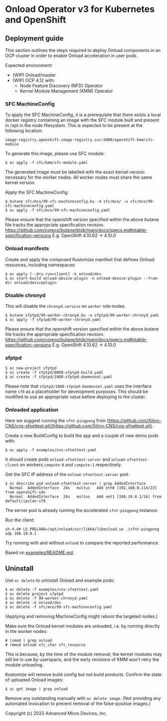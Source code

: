# Onload Operator v3 for Kubernetes and OpenShift

## Deployment guide

This section outlines the steps required to deploy Onload components in an OCP cluster in order to enable Onload acceleration in user pods.

Expected environment:
- (WIP) Onload/master
- (WIP) OCP 4.12 with:
  - Node Feature Discovery (NFD) Operator
  - Kernel Module Management (KMM) Operator

### SFC MachineConfig

To apply the SFC MachineConfig, it is a prerequisite that there exists a local docker registry containing an image with the SFC module built and present in /opt in the node filesystem. This is expected to be present at the following location:

```
image-registry.openshift-image-registry.svc:5000/openshift-kmm/sfc-module
```

To generate this image, please use SFC module:
```
$ oc apply -f sfc/kmm/sfc-module.yaml
```

The generated image must be labelled with the exact kernel version necessary for the worker nodes. All worker nodes must share the same kernel version.

Apply the SFC MachineConfig:

```
$ butane sfc/mco/99-sfc-machineconfig.bu -d sfc/mco/ -o sfc/mco/99-sfc-machineconfig.yaml
$ oc apply -f sfc/mco/99-sfc-machineconfig.yaml
```

Please ensure that the openshift version specified within the above butane file tracks the appropriate specification revision.
https://github.com/coreos/butane/blob/main/docs/specs.md#stable-specification-versions
E.g. OpenShift 4.10.62 -> 4.10.0


### Onload manifests

Create and apply the composed Kustomize manifest that defines Onload resources, including namespaces:

```
$ oc apply [--dry-run=client] -k onload/dev
$ oc start-build onload-device-plugin -n onload-device-plugin --from-dir onload/deviceplugin
```

### Disable chronyd

This will disable the `chronyd.service` on `worker` role nodes.

```
$ butane sfptpd/99-worker-chronyd.bu -o sfptpd/99-worker-chronyd.yaml
$ oc apply -f sfptpd/99-worker-chronyd.yaml
```

Please ensure that the openshift version specified within the above butane file tracks the appropriate specification revision.
https://github.com/coreos/butane/blob/main/docs/specs.md#stable-specification-versions
E.g. OpenShift 4.10.62 -> 4.10.0


### sfptpd

```
$ oc new-project sfptpd
$ oc create -f sfptpd/0000-sfptpd-build.yaml
$ oc create -f sfptpd/1000-sfptpd-daemonset.yaml
```

Please note that `sfptpd/1000-sfptpd-daemonset.yaml` uses the interface name `sf0` as a placeholder for development purposes. This should be modified to use an appropriate value before deploying to the cluster.

### Onloaded application

Here we suggest running the `sfnt-pingpong` from [https://github.com/Xilinx-CNS/cns-sfnettest.git](https://github.com/Xilinx-CNS/cns-sfnettest.git).

Create a new BuildConfig to build the app and a couple of new demo pods with:

```
$ oc apply -f examples/cns-sfnettest.yaml
```

It should create pods `onload-sfnettest-server` and `onload-sfnettest-client` on workers `compute-0` and `compute-1` respectively.

Get the SFC IP address of the `onload-sfnettest-server` pod:
```console
$ oc describe pod onload-sfnettest-server | grep AddedInterface
  Normal  AddedInterface  24s   multus   Add eth0 [192.168.8.114/23] from openshift-sdn
  Normal  AddedInterface  24s   multus   Add net1 [198.19.0.1/16] from default/ipvlan-sf0
```

The server pod is already running the accelerated `sfnt-pingpong` instance.

Run the client:
```
sh-4.4# LD_PRELOAD=/opt/onload/usr/lib64/libonload.so ./sfnt-pingpong udp 198.19.0.1
```

Try running with and without `onload` to compare the reported performance.

Based on [examples/README.md](examples/README.md).

## Uninstall

Use `oc delete` to uninstall Onload and example pods:
```
$ oc delete -f examples/cns-sfnettest.yaml
$ oc delete project sfptpd
$ oc delete -f 99-worker-chronyd.yaml
$ oc delete -k onload/dev
$ oc delete -f sfc/mco/99-sfc-machineconfig.yaml
```

(Applying and removing MachineConfig might reboot the targeted nodes.)

Make sure the Onload kernel modules are unloaded, i.e. by running directly in the worker nodes:
```
# lsmod | grep onload
# rmmod onload sfc_char sfc_resource
```
This is because, by the time of the module removal, the kernel modules may still be in use by userspace, and the early revisions of KMM won't retry the module unloading.

Kustomize will remove build config but not build products. Confirm the state of uploaded Onload images:
```
$ oc get image | grep onload
```
Remove any outstanding manually with `oc delete image`. (Not providing any automated invocation to prevent removal of the false-positive images.)

Copyright (c) 2023 Advanced Micro Devices, Inc.
